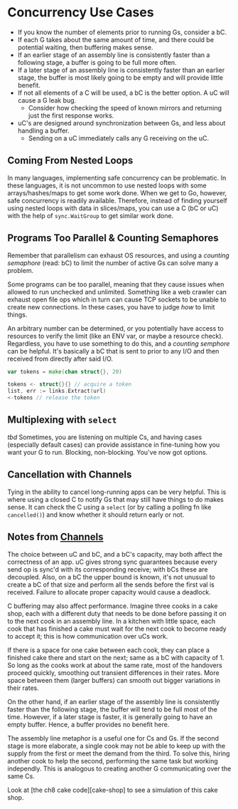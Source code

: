 # Concurrency Use Cases

* If you know the number of elements prior to running Gs, consider a bC.
* If each G takes about the same amount of time, and there could be potential waiting, then buffering
makes sense.
* If an earlier stage of an assembly line is consistently faster than a following stage, a buffer is
going to be full more often.
* If a later stage of an assembly line is consistently faster than an earlier stage, the buffer is
most likely going to be empty and will provide little benefit.
* If not all elements of a C will be used, a bC is the better option. A uC will cause a G leak bug.
  * Consider how checking the speed of known mirrors and returning just the first response works.
* uC's are designed around synchronization between Gs, and less about handling a buffer.
  * Sending on a uC immediately calls any G receiving on the uC.

## Coming From Nested Loops

In many languages, implementing safe concurrency can be problematic. In these languages, it is not
uncommon to use nested loops with some arrays/hashes/maps to get some work done. When we get to Go,
however, safe concurrency is readily available. Therefore, instead of finding yourself using nested
loops with data in slices/maps, you can use a C (bC or uC) with the help of `sync.WaitGroup` to get 
similar work done.

## Programs Too Parallel & Counting Semaphores

Remember that parallelism can exhaust OS resources, and using a _counting semaphore_ (read: bC) to
limit the number of active Gs can solve many a problem.

Some programs can be too parallel, meaning that they cause issues when allowed to run unchecked and
unlimited. Something like a web crawler can exhaust open file ops which in turn can cause TCP sockets
to be unable to create new connections. In these cases, you have to judge _how_ to limit things.

An arbitrary number can be determined, or you potentially have access to resources to verify the
limit (like an ENV var, or maybe a resource check). Regardless, you have to use something to do this,
and a _counting semphore_ can be helpful. It's basically a bC that is sent to prior to any I/O and
then received from directly after said I/O.

```go
var tokens = make(chan struct{}, 20)

tokens <- struct{}{} // acquire a token
list, err := links.Extract(url)
<-tokens // release the token
```

## Multiplexing with `select`

_tbd_
Sometimes, you are listening on multiple Cs, and having cases (especially default cases) can
provide assistance in fine-tuning how you want your G to run. Blocking, non-blocking. You've now 
got options.

## Cancellation with Channels

Tying in the ability to cancel long-running apps can be very helpful. This is where using a closed
C to notify Gs that may still have things to do makes sense. It can check the C using a `select`
(or by calling a polling fn like `cancelled()`) and know whether it should return early or not.

## Notes from [Channels](ch062-channels.md)

The choice between uC and bC, and a bC's capacity, may both affect the correctness of an app. uC
gives strong sync guarantees because every send op is sync'd with its corresponding receive; with bCs
these are decoupled. Also, on a bC the upper bound is known, it's not unusual to create a bC of that
size and perform all the sends before the first val is received. Failure to allocate proper capacity
would cause a deadlock.

C buffering may also affect performance. Imagine three cooks in a cake shop, each with a different
duty that needs to be done before passing it on to the next cook in an assembly line. In a kitchen
with little space, each cook that has finished a cake must wait for the next cook to become ready to
accept it; this is how communication over uCs work.

If there is a space for one cake between each cook, they can place a finished cake there and start on
the next; same as a bC with capacity of 1. So long as the cooks work at about the same rate, most of
the handovers proceed quickly, smoothing out transient differences in their rates. More space between
them (larger buffers) can smooth out bigger variations in their rates.

On the other hand, if an earlier stage of the assembly line is consistently faster than the following
stage, the buffer will tend to be full most of the time. However, if a later stage is faster, it is
generally going to have an empty buffer. Hence, a buffer provides no benefit here.

The assembly line metaphor is a useful one for Cs and Gs. If the second stage is more elaborate, a
single cook may not be able to keep up with the supply from the first or meet the demand from the 
third. To solve this, hiring another cook to help the second, performing the same task but working
independly. This is analogous to creating another G communicating over the same Cs.

Look at [the ch8 cake code][cake-shop] to see a simulation of this cake shop.
